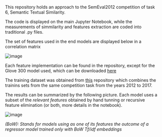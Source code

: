 This repository holds an approach to the SemEval2012 competition of task 6, Semantic Textual Similarity.

The code is displayed on the main Jupyter Notebook, while the measurements of simmilarity and features extraction are coded into traditional .py files.

The set of features used in the end models are displayed below in a correlation matrix  

![image](https://user-images.githubusercontent.com/8356912/71176102-54552c80-2269-11ea-95d4-30b7d3f4ed8e.png)

Each feature implementation can be found in the repository, except for the Glove 300 model used, which can be downloaded [here](https://nlp.stanford.edu/projects/glove/)

The training dataset was obtained from [this](https://github.com/anantm95/Semantic-Textual-Similarity) repository which combines the trainins sets from the same competition task from the years 2012 to 2017.

The results can be summarized by the following picture. Each model uses a subset of the _relevant features_ obtained by hand tunning or recursive feature elimination (or both, more details in the notebook).  

![image](https://user-images.githubusercontent.com/8356912/71176423-291f0d00-226a-11ea-942c-e064d1873279.png)

_(BoW): Stands for models using as one of its features the outcome of a regressor model trained only with BoW Tf/idf embeddings_
